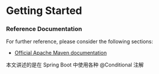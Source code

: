# Getting Started

### Reference Documentation
For further reference, please consider the following sections:

* [Official Apache Maven documentation](https://maven.apache.org/guides/index.html)

本文讲述的是在 Spring Boot 中使用各种 @Conditional 注解

